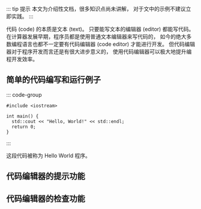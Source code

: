 <Bilibili vid="BV1jm411o7tq" />

::: tip 提示
本文为介绍性文档，很多知识点尚未讲解，
对于文中的示例不建议立即实践。
:::

代码 (code) 的本质是文本 (text)。
只要能写文本的编辑器 (editor) 都能写代码。
在计算器发展早期，程序员都是使用普通文本编辑器来写代码的，
如今的绝大多数编程语言也都不一定要有代码编辑器 (code editor) 才能进行开发。
但代码编辑器对于程序开发而言还是有很大进步意义的，
使用代码编辑器可以极大地提升编程开发效率。

## 简单的代码编写和运行例子

::: code-group

```cpp:line-numbers [main.cpp]
#include <iostream>

int main() {
  std::cout << "Hello, World!" << std::endl;
  return 0;
}
```

:::

这段代码被称为 Hello World 程序。

## 代码编辑器的提示功能

## 代码编辑器的检查功能
